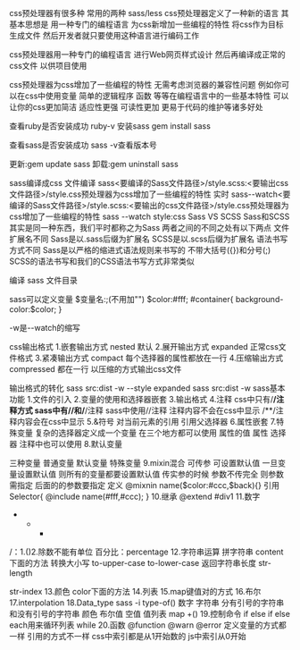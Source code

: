 css预处理器有很多种 常用的两种 sass/less
css预处理器定义了一种新的语言
其基本思想是 用一种专门的编程语言
为css新增加一些编程的特性
将css作为目标生成文件
然后开发者就只要使用这种语言进行编码工作

css预处理器用一种专门的编程语言
进行Web网页样式设计 然后再编译成正常的css文件
以供项目使用

css预处理器为css增加了一些编程的特性
无需考虑浏览器的兼容性问题
例如你可以在css中使用变量 简单的逻辑程序 函数
等等在编程语言中的一些基本特性
可以让你的css更加简洁 适应性更强 可读性更加
更易于代码的维护等诸多好处

查看ruby是否安装成功
ruby-v
安装sass
gem install sass

查看sass是否安装成功
sass -v查看版本号

更新:gem update sass
卸载:gem uninstall sass

sass编译成css
文件编译
sass<要编译的Sass文件路径>/style.scss:<要输出css文件路径>/style.css预处理器为css增加了一些编程的特性
实时
sass--watch<要编译的Sass文件路径>/style.scss:<要输出的css文件路径>/style.css预处理器为css增加了一些编程的特性
sass --watch style:css
Sass VS SCSS
Sass和SCSS其实是同一种东西，我们平时都称之为Sass
两者之间的不同之处有以下两点
文件扩展名不同 
Sass是以.sass后缀为扩展名
SCSS是以.scss后缀为扩展名
语法书写方式不同 
Sass是以严格的缩进式语法规则来书写的
不带大括号({})和分号(;)
SCSS的语法书写和我们的CSS语法书写方式非常类似

编译
sass 文件目录


sass可以定义变量
$变量名:;(不用加"")
$color:#fff;
#container{
    background-color:$color;
}

-w是--watch的缩写

css输出格式
1.嵌套输出方式 nested 默认
2.展开输出方式 expanded 正常css文件格式
3.紧凑输出方式 compact 每个选择器的属性都放在一行
4.压缩输出方式 compressed 都在一行 以压缩的方式输出css文件

输出格式的转化
sass src:dist -w --style expanded
sass src:dist -w
sass基本功能 
1.文件的引入
2.变量的使用和选择器嵌套
3.输出格式
4.注释
css中只有/**/注释方式
sass中有//和/**/注释
sass中使用//注释 注释内容不会在css中显示
/**/注释内容会在css中显示
5.&符号 对当前元素的引用
引用父选择器
6.属性嵌套
7.特殊变量
复杂的选择器定义成一个变量
在三个地方都可以使用
属性的值
属性
选择器
注释中也可以使用
8.默认变量

三种变量 普通变量 默认变量 特殊变量
9.mixin混合 可传参 可设置默认值
一旦变量设置默认值 则所有的变量都要设置默认值
传实参的时候 参数不传完全 则参数需指定
后面的的参数要指定
定义
@mixnin name($color:#ccc,$back){}
引用
Selector{
    @include name(#fff,#ccc);
}
10.继承
@extend #div1
11.数字
+ - *
/：1.()2.除数不能有单位
百分比：percentage
12.字符串运算
拼字符串
content下面的方法
转换大小写 
to-upper-case
to-lower-case
返回字符串长度
str-length

str-index
13.颜色
color下面的方法
14.列表
15.map键值对的方式
16.布尔
17.interpolation
18.Data_type
sass -i
type-of()
数字 
字符串 分有引号的字符串 和没有引号的字符串
 颜色 布尔值 空值 值列表 
 map +()
19.控制命令
if else if else
each用来循环列表
while
20.函数
@function
@warn
@error
定义变量的方式都一样
引用的方式不一样
css中索引都是从1开始数的
js中索引从0开始